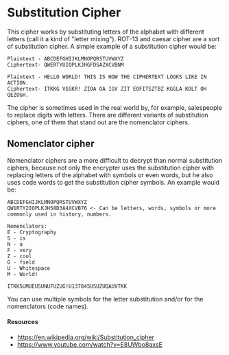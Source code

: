 # Substitution Cipher

This cipher works by substituting letters of the alphabet with different letters (call it a kind of "letter mixing"). ROT-13 and caesar cipher are a sort of substitution cipher. A simple example of a substitution cipher would be:

```
Plaintext - ABCDEFGHIJKLMNOPQRSTUVWXYZ
Ciphertext- QWERTYUIOPLKJHGFDSAZXCVBNM

Plaintext - HELLO WORLD! THIS IS HOW THE CIPHERTEXT LOOKS LIKE IN ACTION.
Ciphertext- ITKKG VGSKR! ZIOA OA IGV ZIT EOFITSZTBZ KGGLA KOLT OH QEZOGH.
```

The cipher is sometimes used in the real world by, for example, salespeople to replace digits with letters.
There are different variants of substitution ciphers, one of them that stand out are the nomenclator ciphers.

## Nomenclator cipher
Nomenclator ciphers are a more difficult to decrypt than normal substitution ciphers, because not only the encrypter uses the substitution cipher with replacing letters of the alphabet with symbols or even words, but he also uses code words to get the substitution cipher symbols. An example would be:

```
ABCDEFGHIJKLMNOPQRSTUVWXYZ
QW1RTY2IOPLKJH58D3A4XCVB76 <- Can be letters, words, symbols or more commonly used in history, numbers.

Nomenclators:
E - Cryptography
S - is
N - a
F - very
Z - cool
G - field
U - Whitespace
M - World!

ITKK5UMUEUSUNUFUZUG!U137845USUZUQAUVTKK
```

You can use multiple symbols for the letter substitution and/or for the nomenclators (code names).


#### Resources
- https://en.wikipedia.org/wiki/Substitution_cipher
- https://www.youtube.com/watch?v=E8UWbo8axsE